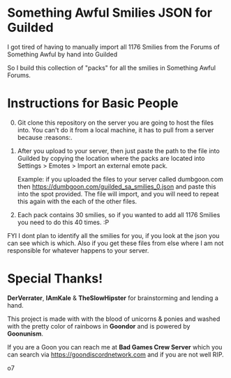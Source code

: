 # Something Awful Smilies JSON for Guilded

I got tired of having to manually import all 1176 Smilies from the Forums of Something Awful by hand into Guilded

So I build this collection of "packs" for all the smilies in Something Awful Forums.

# Instructions for Basic People

0. Git clone this repository on the server you are going to host the files into. You can't do it from a local machine, it has to pull from a server because :reasons:.
1. After you upload to your server, then just paste the path to the file into Guilded by copying the location where the packs are located into Settings > Emotes > Import an external emote pack.  

   Example: if you uploaded the files to your server called dumbgoon.com then https://dumbgoon.com/guilded_sa_smilies_0.json and paste this into the spot provided. The file will import, and you will need to repeat this again with the each of the other files.

2. Each pack contains 30 smilies, so if you wanted to add all 1176 Smilies you need to do this 40 times. :P

FYI I dont plan to identify all the smilies for you, if you look at the json you can see which is which.  Also if you get these files from else where I am not responsible for whatever happens to your server.

# Special Thanks!
**DerVerrater**, **IAmKale** & **TheSlowHipster** for brainstorming and lending a hand.

This project is made with with the blood of unicorns & ponies and washed with the pretty color of rainbows in **Goondor** and is powered by **Goonunism**.

If you are a Goon you can reach me at **Bad Games Crew Server** which you can search via https://goondiscordnetwork.com and if you are not well RIP.

o7
